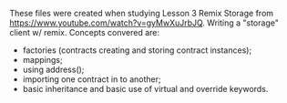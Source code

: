 These files were created when studying Lesson 3 Remix Storage from https://www.youtube.com/watch?v=gyMwXuJrbJQ. Writing a "storage" client w/ remix.
Concepts convered are:
- factories (contracts creating and storing contract instances);
- mappings;
- using address(<contract>);
- importing one contract in to another;
- basic inheritance and basic use of virtual and override keywords.
